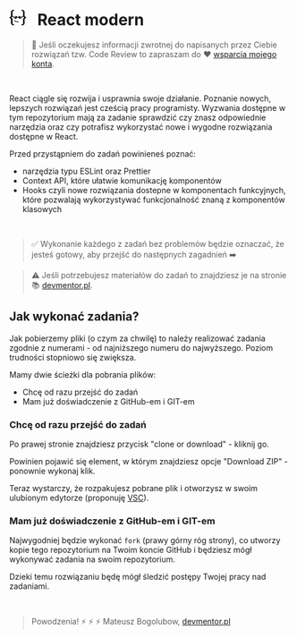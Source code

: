 # [![](assets/img/logo-readme2.jpg)](https://devmentor.pl) &nbsp; React modern

> :speech_balloon: Jeśli oczekujesz informacji zwrotnej do napisanych przez Ciebie rozwiązań tzw. Code Review to zapraszam do :heart: [wsparcia mojego konta](https://github.com/sponsors/devmentor-pl).

&nbsp;

React ciągle się rozwija i usprawnia swoje działanie. Poznanie nowych, lepszych rozwiązań jest cześcią pracy programisty. Wyzwania dostępne w tym repozytorium mają za zadanie sprawdzić czy znasz odpowiednie narzędzia oraz czy potrafisz wykorzystać nowe i wygodne rozwiązania dostępne w React.

Przed przystąpniem do zadań powinieneś poznać:

-   narzędzia typu ESLint oraz Prettier
-   Context API, które ułatwie komunikację komponentów
-   Hooks czyli nowe rozwiązania dostepne w komponentach funkcyjnych, które pozwalają wykorzystywać funkcjonalność znaną z komponentów klasowych

&nbsp;

> :white_check_mark: Wykonanie każdego z zadań bez problemów będzie oznaczać, że jesteś gotowy, aby przejść do następnych zagadnień :arrow_right:

> :warning: Jeśli potrzebujesz materiałów do zadań to znajdziesz je na stronie :books: [devmentor.pl](https://devmentor.pl).

## Jak wykonać zadania?

Jak pobierzemy pliki (o czym za chwilę) to należy realizować zadania zgodnie z numerami - od najniższego numeru do najwyższego. Poziom trudności stopniowo się zwiększa.

Mamy dwie ścieżki dla pobrania plików:

-   Chcę od razu przejść do zadań
-   Mam już doświadczenie z GitHub-em i GIT-em

### Chcę od razu przejść do zadań

Po prawej stronie znajdziesz przycisk "clone or download" - kliknij go.

Powinien pojawić się element, w którym znajdziesz opcje "Download ZIP" - ponownie wykonaj klik.

Teraz wystarczy, że rozpakujesz pobrane plik i otworzysz w swoim ulubionym edytorze (proponuję [VSC](https://code.visualstudio.com/)).

### Mam już doświadczenie z GitHub-em i GIT-em

Najwygodniej będzie wykonać `fork` (prawy górny róg strony), co utworzy kopie tego repozytorium na Twoim koncie GitHub i będziesz mógł wykonywać zadania na swoim repozytorium.

Dzieki temu rozwiązaniu będę mógł śledzić postępy Twojej pracy nad zadaniami.

&nbsp;

> Powodzenia! :zap: :zap: :zap: Mateusz Bogolubow, [devmentor.pl](https://devmentor.pl)
